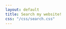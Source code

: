 ```yaml
---
layout: default
title: Search my website!
css: "/css/search.css"
---
```



<script async src="https://cse.google.com/cse.js?cx=005230210124918184501:cmuudki7cpq"></script>
<div class="gcse-search"></div>
